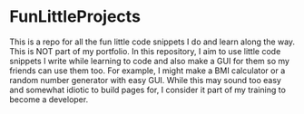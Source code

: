 # FunLittleProjects
This is a repo for all the fun little code snippets I do and learn along the way.
This is NOT part of my portfolio.
In this repository, I aim to use little code snippets I write while learning to code and also make a GUI for them so my friends can use them too.
For example, I might make a BMI calculator or a random number generator with easy GUI. While this may sound too easy and somewhat idiotic to build pages for, I consider it part of my training to become a developer.